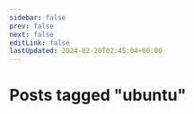 ```yaml
---
sidebar: false
prev: false
next: false
editLink: false
lastUpdated: 2024-02-20T02:45:04+00:00
---
```


# Posts tagged "ubuntu"

<PostArchive tag="ubuntu" />
